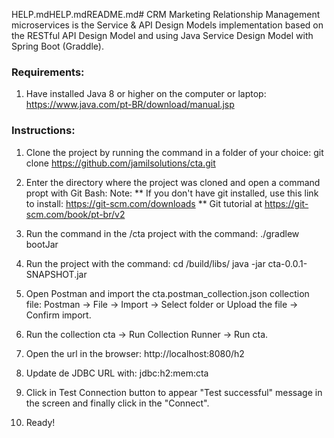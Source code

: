 HELP.mdHELP.mdREADME.md# CRM
Marketing Relationship Management microservices is the Service & API Design Models implementation based on the RESTful API Design Model and using Java Service Design Model with Spring Boot (Graddle).


### Requirements:

1. Have installed Java 8 or higher on the computer or laptop:
    https://www.java.com/pt-BR/download/manual.jsp

### Instructions:

1. Clone the project by running the command in a folder of your choice:
   git clone https://github.com/jamilsolutions/cta.git

2. Enter the directory where the project was cloned and open a command propt with Git Bash:
   Note: 
   ** If you don't have git installed, use this link to install: https://git-scm.com/downloads 
   ** Git tutorial at https://git-scm.com/book/pt-br/v2

3. Run the command in the <PROJECT PATH>/cta project with the command:
   ./gradlew bootJar  
   
4. Run the project with the command:
   cd /build/libs/
   java -jar cta-0.0.1-SNAPSHOT.jar
   
5. Open Postman and import the cta.postman_collection.json collection file:
    Postman -> File -> Import -> Select folder or Upload the file -> Confirm import.
    
6. Run the collection cta -> Run Collection Runner -> Run cta.

7. Open the url in the browser: 
   http://localhost:8080/h2
   
8. Update de JDBC URL with:
   jdbc:h2:mem:cta   

9. Click in Test Connection button to appear "Test successful" message in the screen and finally click in the "Connect".

10. Ready!